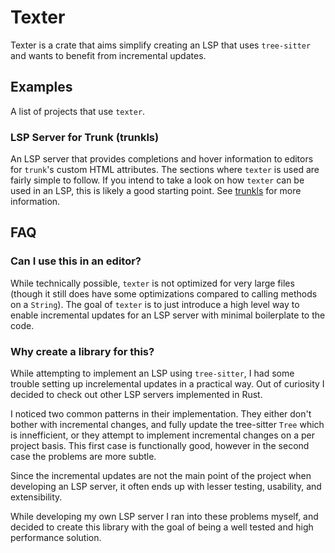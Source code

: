# Texter
Texter is a crate that aims simplify creating an LSP that uses `tree-sitter` and wants to benefit from incremental updates.

## Examples
A list of projects that use `texter`.

### LSP Server for Trunk (trunkls)
An LSP server that provides completions and hover information to editors for `trunk`'s custom HTML attributes. 
The sections where `texter` is used are fairly simple to follow. If you intend to take a look on how `texter` 
can be used in an LSP, this is likely a good starting point.
See [trunkls](https://github.com/airblast-dev/trunkls) for more information.

## FAQ

### Can I use this in an editor?
While technically possible, `texter` is not optimized for very large files (though it still does have some optimizations compared to calling methods on a `String`). 
The goal of `texter` is to just introduce a high level way to enable incremental updates for an LSP server with minimal boilerplate to the code. 

### Why create a library for this?
While attempting to implement an LSP using `tree-sitter`, I had some trouble setting up increlemental updates in a practical way. Out of curiosity I decided to check out other LSP servers implemented in Rust.

I noticed two common patterns in their implementation. They either don't bother with incremental changes, and fully update the tree-sitter `Tree` which is innefficient, or they attempt to implement incremental changes on a per project basis. This first case is functionally good, however in the second case the problems are more subtle.

Since the incremental updates are not the main point of the project when developing an LSP server, it often ends up with lesser testing, usability, and extensibility.

While developing my own LSP server I ran into these problems myself, and decided to create this library with the goal of being a well tested and high performance solution.

